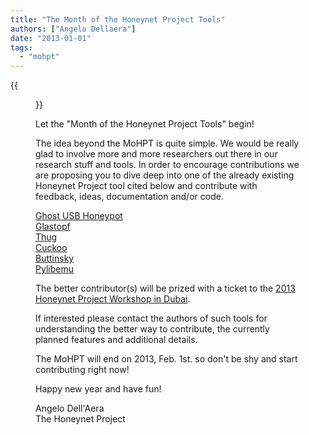 ```yaml
---
title: "The Month of the Honeynet Project Tools"
authors: ["Angelo Dellaera"]
date: "2013-01-01"
tags: 
  - "mohpt"
---
```

{{<figure src="images/banner.png" alt="Banner" width="50%">}}

Let the "Month of the Honeynet Project Tools" begin!  
  
The idea beyond the MoHPT is quite simple. We would be really glad to involve more and more researchers out there in our research stuff and tools. In order to encourage contributions we are proposing you to dive deep into one of the already existing Honeynet Project tool cited below and contribute with feedback, ideas, documentation and/or code.  
  
[Ghost USB Honeypot](http://code.google.com/p/ghost-usb-honeypot/)  
[Glastopf](https://github.com/glastopf/glastopf)  
[Thug](https://github.com/buffer/thug)  
[Cuckoo](https://github.com/cuckoobox/cuckoo)  
[Buttinsky](https://github.com/buttinsky/buttinsky)  
[Pylibemu](https://github.com/buffer/pylibemu)  
  
The better contributor(s) will be prized with a ticket to the [2013 Honeynet Project Workshop in Dubai](https://honeynet.org/node/dubai2013).  
  
If interested please contact the authors of such tools for understanding the better way to contribute, the currently planned features and additional details.  
  
The MoHPT will end on 2013, Feb. 1st. so don't be shy and start contributing right now!  
  
Happy new year and have fun!  
  
Angelo Dell'Aera  
The Honeynet Project
